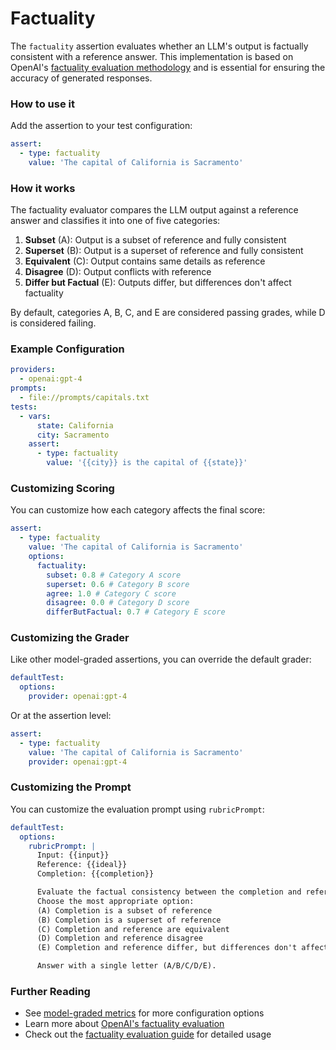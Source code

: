 # Factuality

The `factuality` assertion evaluates whether an LLM's output is factually consistent with a reference answer. This implementation is based on OpenAI's [factuality evaluation methodology](https://github.com/openai/evals/blob/main/evals/registry/modelgraded/fact.yaml) and is essential for ensuring the accuracy of generated responses.

### How to use it

Add the assertion to your test configuration:

```yaml
assert:
  - type: factuality
    value: 'The capital of California is Sacramento'
```

### How it works

The factuality evaluator compares the LLM output against a reference answer and classifies it into one of five categories:

1. **Subset** (A): Output is a subset of reference and fully consistent
2. **Superset** (B): Output is a superset of reference and fully consistent
3. **Equivalent** (C): Output contains same details as reference
4. **Disagree** (D): Output conflicts with reference
5. **Differ but Factual** (E): Outputs differ, but differences don't affect factuality

By default, categories A, B, C, and E are considered passing grades, while D is considered failing.

### Example Configuration

```yaml
providers:
  - openai:gpt-4
prompts:
  - file://prompts/capitals.txt
tests:
  - vars:
      state: California
      city: Sacramento
    assert:
      - type: factuality
        value: '{{city}} is the capital of {{state}}'
```

### Customizing Scoring

You can customize how each category affects the final score:

```yaml
assert:
  - type: factuality
    value: 'The capital of California is Sacramento'
    options:
      factuality:
        subset: 0.8 # Category A score
        superset: 0.6 # Category B score
        agree: 1.0 # Category C score
        disagree: 0.0 # Category D score
        differButFactual: 0.7 # Category E score
```

### Customizing the Grader

Like other model-graded assertions, you can override the default grader:

```yaml
defaultTest:
  options:
    provider: openai:gpt-4
```

Or at the assertion level:

```yaml
assert:
  - type: factuality
    value: 'The capital of California is Sacramento'
    provider: openai:gpt-4
```

### Customizing the Prompt

You can customize the evaluation prompt using `rubricPrompt`:

```yaml
defaultTest:
  options:
    rubricPrompt: |
      Input: {{input}}
      Reference: {{ideal}}
      Completion: {{completion}}

      Evaluate the factual consistency between the completion and reference.
      Choose the most appropriate option:
      (A) Completion is a subset of reference
      (B) Completion is a superset of reference
      (C) Completion and reference are equivalent
      (D) Completion and reference disagree
      (E) Completion and reference differ, but differences don't affect factuality

      Answer with a single letter (A/B/C/D/E).
```

### Further Reading

- See [model-graded metrics](/docs/configuration/expected-outputs/model-graded) for more configuration options
- Learn more about [OpenAI's factuality evaluation](https://github.com/openai/evals/blob/main/evals/registry/modelgraded/fact.yaml)
- Check out the [factuality evaluation guide](/docs/guides/factuality-eval) for detailed usage
